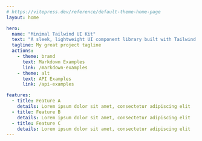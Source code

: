 ```yaml
---
# https://vitepress.dev/reference/default-theme-home-page
layout: home

hero:
  name: "Minimal Tailwind UI Kit"
  text: "A sleek, lightweight UI component library built with Tailwind CSS and Alpine.js."
  tagline: My great project tagline
  actions:
    - theme: brand
      text: Markdown Examples
      link: /markdown-examples
    - theme: alt
      text: API Examples
      link: /api-examples

features:
  - title: Feature A
    details: Lorem ipsum dolor sit amet, consectetur adipiscing elit
  - title: Feature B
    details: Lorem ipsum dolor sit amet, consectetur adipiscing elit
  - title: Feature C
    details: Lorem ipsum dolor sit amet, consectetur adipiscing elit
---
```


